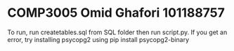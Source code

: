 # COMP3005 Omid Ghafori 101188757
To run, run createtables.sql from SQL folder then run script.py. If you get an error, try installing psycopg2 using pip install psycopg2-binary
